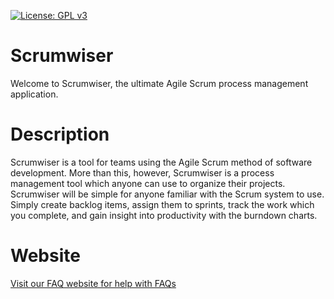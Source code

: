 [![License: GPL v3](https://img.shields.io/badge/License-GPLv3-blue.svg)](https://www.gnu.org/licenses/gpl-3.0)

# Scrumwiser
 Welcome to Scrumwiser, the ultimate Agile Scrum process management application.

# Description
Scrumwiser is a tool for teams using the Agile Scrum method of software development. More than this, however, Scrumwiser is a process management tool which anyone can use to organize their projects. Scrumwiser will be simple for anyone familiar with the Scrum system to use. Simply create backlog items, assign them to sprints, track the work which you complete, and gain insight into productivity with the burndown charts. 

# Website
[Visit our FAQ website for help with FAQs](https://scrumwisercustomer.wixsite.com/scrumwiser-faq)

